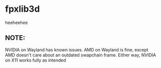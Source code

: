 # fpxlib3d

heeheehee

## NOTE:
NVIDIA on Wayland has known issues.
AMD on Wayland is fine, except AMD doesn't care about an outdated swapchain frame.
Either way, NVIDIA on X11 works fully as intended

